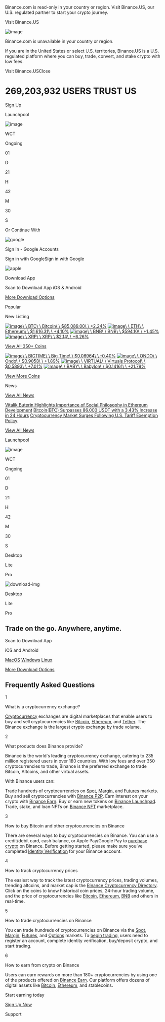 Binance.com is read-only in your country or region. Visit Binance.US, our U.S. regulated partner to start your crypto journey.

Visit Binance.US

![image](https://public.bnbstatic.com/image/common_notification/20211103/c95eccf8-fd68-4938-b0cf-25f5b255cce9.png)

Binance.com is unavailable in your country or region.

If you are in the United States or select U.S. territories, Binance.US is a U.S. regulated platform where you can buy, trade, convert, and stake crypto with low fees.

Visit Binance.USClose

# 269,203,932      USERS    TRUST US

[Sign Up](https://accounts.binance.com/en/register-person?registerChannel=homepage)

Launchpool

![image](https://bin.bnbstatic.com/image/admin_mgs_image_upload/20250410/9b5eef31-fe86-40da-8eb1-4e27a3236dbf.png)

WCT

Ongoing

01

D

21

H

42

M

30

S

Or Continue With

![google](https://bin.bnbstatic.com/static/images/home/register/google-icon.png)

Sign In - Google Accounts

Sign in with GoogleSign in with Google

![apple](https://bin.bnbstatic.com/static/images/home/register/apple-icon.png)

Download App

Scan to Download App iOS & Android

[More Download Options](https://www.binance.com/en/download)

Popular

New Listing

[![image](https://bin.bnbstatic.com/image/admin_mgs_image_upload/20201110/87496d50-2408-43e1-ad4c-78b47b448a6a.png)\\
\\
BTC\\
\\
Bitcoin\\
\\
$85,089.00\\
\\
+2.24%](https://www.binance.com/en/price/bitcoin) [![image](https://bin.bnbstatic.com/image/admin_mgs_image_upload/20201110/3a8c9fe6-2a76-4ace-aa07-415d994de6f0.png)\\
\\
ETH\\
\\
Ethereum\\
\\
$1,616.31\\
\\
+4.10%](https://www.binance.com/en/price/ethereum) [![image](https://bin.bnbstatic.com/image/admin_mgs_image_upload/20220218/94863af2-c980-42cf-a139-7b9f462a36c2.png)\\
\\
BNB\\
\\
BNB\\
\\
$594.10\\
\\
+1.45%](https://www.binance.com/en/price/bnb) [![image](https://bin.bnbstatic.com/image/admin_mgs_image_upload/20201110/4766a9cc-8545-4c2b-bfa4-cad2be91c135.png)\\
\\
XRP\\
\\
XRP\\
\\
$2.14\\
\\
+6.26%](https://www.binance.com/en/price/xrp)

[View All 350+ Coins](https://www.binance.com/en/register?registerChannel=homepage)

[![image](https://bin.bnbstatic.com/image/admin_mgs_image_upload/20250411/1aaf52b4-d65f-419b-8efb-b23a0ed3dc55.png)\\
\\
BIGTIME\\
\\
Big Time\\
\\
$0.06964\\
\\
-0.40%](https://www.binance.com/en/trade/BIGTIME_USDT) [![image](https://bin.bnbstatic.com/image/admin_mgs_image_upload/20240828/0fcfbc75-de5f-4d83-819a-a9108cb014f6.png)\\
\\
ONDO\\
\\
Ondo\\
\\
$0.9058\\
\\
+1.89%](https://www.binance.com/en/trade/ONDO_USDT) [![image](https://bin.bnbstatic.com/image/admin_mgs_image_upload/20250116/3a8d3ce6-39e8-47d1-a5b9-39a2a7ac6fa3.png)\\
\\
VIRTUAL\\
\\
Virtuals Protocol\\
\\
$0.5893\\
\\
+7.01%](https://www.binance.com/en/trade/VIRTUAL_USDT) [![image](https://bin.bnbstatic.com/image/admin_mgs_image_upload/20250409/0a706316-b77e-4d64-baef-42d8a611782f.png)\\
\\
BABY\\
\\
Babylon\\
\\
$0.14161\\
\\
+21.78%](https://www.binance.com/en/trade/BABY_USDT)

[View More Coins](https://www.binance.com/markets/newListing)

News

[View All News](https://www.binance.com/en/register?registerChannel=homepage_square)

[Vitalik Buterin Highlights Importance of Social Philosophy in Ethereum Development](https://www.binance.com/en/square/post/22844122415442) [Bitcoin(BTC) Surpasses 86,000 USDT with a 3.43% Increase in 24 Hours](https://www.binance.com/en/square/post/22843752940881) [Cryptocurrency Market Surges Following U.S. Tariff Exemption Policy](https://www.binance.com/en/square/post/22842586226457)

[View All News](https://www.binance.com/en/register?registerChannel=homepage_square)

Launchpool

![image](https://bin.bnbstatic.com/image/admin_mgs_image_upload/20250410/9b5eef31-fe86-40da-8eb1-4e27a3236dbf.png)

WCT

Ongoing

01

D

21

H

42

M

30

S

Desktop

Lite

Pro

![download-img](https://bin.bnbstatic.com/image/julia/new-homepage/download-lite-dark-en.svg)

Desktop

Lite

Pro

## Trade on the go. Anywhere, anytime.

Scan to Download App

iOS and Android

[MacOS](https://download.binance.com/electron-desktop/mac/production/binance.dmg) [Windows](https://download.binance.com/electron-desktop/windows/production/binance-setup.exe) [Linux](https://download.binance.com/electron-desktop/linux/production/binance-amd64-linux.deb)

[More Download Options](https://www.binance.com/en/download)

## Frequently Asked Questions

1

What is a cryptocurrency exchange?

[Cryptocurrency](https://www.binance.com/en/price) exchanges are digital marketplaces that enable users to buy and sell cryptocurrencies like [Bitcoin](https://www.binance.com/en/price/bitcoin), [Ethereum](https://www.binance.com/en/price/ethereum), and [Tether](https://www.binance.com/en/price/tether). The Binance exchange is the largest crypto exchange by trade volume.

2

What products does Binance provide?

Binance is the world's leading cryptocurrency exchange, catering to 235 million registered users in over 180 countries. With low fees and over 350 cryptocurrencies to trade, Binance is the preferred exchange to trade Bitcoin, Altcoins, and other virtual assets.

With Binance users can:

Trade hundreds of cryptocurrencies on [Spot](https://www.binance.com/en/trade/BTC_USDT?theme=light&type=spot), [Margin](https://www.binance.com/en/trade/BTC_USDT?theme=light&type=spot), and [Futures](https://www.binance.com/en/futures/markets/um) markets.
Buy and sell cryptocurrencies with [Binance P2P](https://p2p.binance.com/en/trade/all-payments/USDT?fiat=EUR).
Earn interest on your crypto with [Binance Earn](https://www.binance.com/en/earn).
Buy or earn new tokens on [Binance Launchpad](https://launchpad.binance.com/en).
Trade, stake, and loan NFTs on [Binance NFT](https://www.binance.com/en/nft/home) marketplace.

3

How to buy Bitcoin and other cryptocurrencies on Binance

There are several ways to buy cryptocurrencies on Binance. You can use a credit/debit card, cash balance, or Apple Pay/Google Pay to [purchase crypto](https://www.binance.com/en/support/faq/how-to-buy-cryptocurrency-on-binance-homepage-400c38f5e0cd4b46a1d0805c296b5582) on Binance. Before getting started, please make sure you’ve completed [Identity Verification](https://www.binance.com/en/support/faq/how-to-complete-identity-verification-360027287111) for your Binance account.

4

How to track cryptocurrency prices

The easiest way to track the latest cryptocurrency prices, trading volumes, trending altcoins, and market cap is the [Binance Cryptocurrency Directory](https://www.binance.com/en/price). Click on the coins to know historical coin prices, 24-hour trading volume, and the price of cryptocurrencies like [Bitcoin](https://www.binance.com/en/price/bitcoin), [Ethereum](https://www.binance.com/en/price/ethereum), [BNB](https://www.binance.com/en/price/bnb) and others in real-time.

5

How to trade cryptocurrencies on Binance

You can trade hundreds of cryptocurrencies on Binance via the [Spot](https://www.binance.com/en/support/faq/spot-margin-trading?c=3&navId=3#15), [Margin](https://www.binance.com/en/support/faq/spot-margin-trading?c=3&navId=3#16), [Futures](https://www.binance.com/en/support/faq/crypto-derivatives?c=4&navId=4#18), and [Options](https://www.binance.com/en/support/faq/374321c9317c473480243365298b8706) markets.
To [begin trading](https://www.binance.com/en/support/faq/binance-beginner-s-guide-c780097f75dd450a82d17f1e84153276), users need to register an account, complete identity verification, buy/deposit crypto, and start trading.

6

How to earn from crypto on Binance

Users can earn rewards on more than 180+ cryptocurrencies by using one of the products offered on [Binance Earn](https://www.binance.com/en/earn). Our platform offers dozens of digital assets like [Bitcoin](https://www.binance.com/en/price/bitcoin), [Ethereum](https://www.binance.com/en/price/ethereum), and stablecoins.

Start earning today

[Sign Up Now](https://www.binance.com/register?registerChannel=homepage)

Support